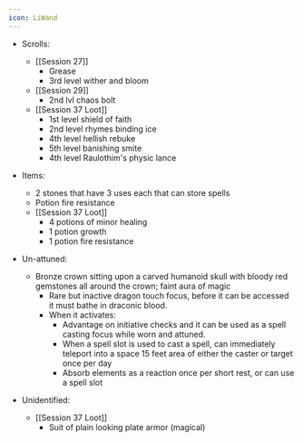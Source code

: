 ```yaml
---
icon: LiWand
---
```

- Scrolls:
	- [[Session 27]]
		- Grease
		- 3rd level wither and bloom
	- [[Session 29]]
		- 2nd lvl chaos bolt
	- [[Session 37 Loot]]
		- 1st level shield of faith
		- 2nd level rhymes binding ice
		- 4th level hellish rebuke
		- 5th level banishing smite
		- 4th level Raulothim's physic lance
- Items:
	- 2 stones that have 3 uses each that can store spells
	- Potion fire resistance
	- [[Session 37 Loot]]
		- 4 potions of minor healing
		- 1 potion growth
		- 1 potion fire resistance

- Un-attuned:
	- Bronze crown sitting upon a carved humanoid skull with bloody red gemstones all around the crown; faint aura of magic
		- Rare but inactive dragon touch focus, before it can be accessed it must bathe in draconic blood. 
		- When it activates: 
			- Advantage on initiative checks and it can be used as a spell casting focus while worn and attuned. 
			- When a spell slot is used to cast a spell, can immediately teleport into a space 15 feet area of either the caster or target once per day
			- Absorb elements as a reaction once per short rest, or can use a spell slot

- Unidentified:
	- [[Session 37 Loot]]
		- Suit of plain looking plate armor (magical)